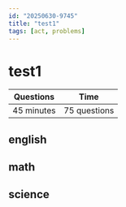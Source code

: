 ```yaml
---
id: "20250630-9745"
title: "test1"
tags: [act, problems]
---
```


# test1
| Questions | Time |
| ------------- |  -------------- |
| 45 minutes | 75 questions |

## english

## math

## science
